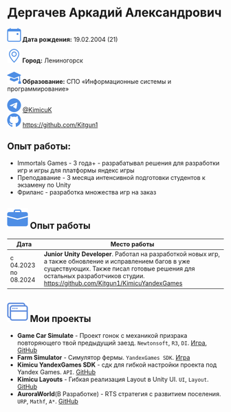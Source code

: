 # Дергачев Аркадий Александрович

**![icon](images/calendar-event.svg) Дата рождения:** 19.02.2004 (21)

**![icon](images/geo-alt.svg) Город:** Лениногорск

**![icon](images/mortarboard-fill.svg) Образование:** СПО «Информационные системы и программирование»

<nobr>![Telegram:](images/telegram.svg) <a href="https://t.me/KimicuK">@KimicuK</a></nobr>&emsp;<br class="hide">
<nobr>![GitHub:](images/github.svg) https://github.com/Kitgun1</nobr>

## Опыт работы:
* Immortals Games - 3 года+ - разрабатывал решения для разработки игр и игры для платформы яндекс игры
* Преподавание - 3 месяца интенсивной подготовки студентов к экзамену по Unity
* Фриланс - разработка множества игр на заказ

<p style="break-after: page;"></p>

## ![icon](images/briefcase-fill.svg) Опыт работы

| Дата                 | Место работы                                                                                                                                                                                                                           |
|----------------------|----------------------------------------------------------------------------------------------------------------------------------------------------------------------------------------------------------------------------------------|
| с 04.2023 по 08.2024 | **Junior Unity Developer**. Работал на разработкой новых игр, а также обновление и исправлением багов в уже существующих. Также писал готовые решения для остальных разработчиков студии. https://github.com/Kitgun1/KimicuYandexGames |

## ![icon](images/window-stack.svg) Мои проекты

- **Game Car Simulate** - Проект гонок с механикой призрака повторяющего твой предыдущий заезд. `Newtonsoft`, `R3`, `DI`. [Игра](https://kimicu.itch.io/car-simulate), [GitHub](https://github.com/Kitgun1/GameCarSimulate)
- **Farm Simulator** - Симулятор фермы. `YandexGames SDK`. [Игра](https://yandex.ru/games/app/295591?draft=true&lang=ru#info)
- **Kimicu YandexGames SDK** - сдк для гибкой настройки проекта под Yandex Games. `API`. [GitHub](https://github.com/Kitgun1/KimicuYandexGames)
- **Kimicu Layouts** - Гибкая реализация Layout в Unity UI. `UI`, `Layout`. [GitHub](https://github.com/Kitgun1/KimicuLayouts)
- **AuroraWorld**(В Разработке) - RTS стратегия с развитием поселения. `URP`, `Mathf`, `A*`. [GitHub](https://github.com/Kitgun1/AuroraWorld)